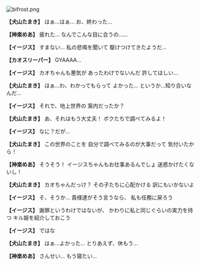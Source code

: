 
![bifrost.png](../images/backgrounds/bifrost.png)

**【犬山たまき】**
はぁ…はぁ…
お、終わった…

**【神楽めあ】**
疲れた…
なんでこんな目に合うの……

**【イージス】**
すまない…
私の悲鳴を聞いて
駆けつけてきたようだ…

**【カオスリーパー】**
GYAAAA…

**【イージス】**
カオちゃんも悪気が
あったわけでないんだ
許してほしい…

**【犬山たまき】**
はぁ…わ、わかってもらって
よかった…
というか…知り合いなんだ…

**【イージス】**
それで、地上世界の
案内だったか？

**【犬山たまき】**
あ、それはもう大丈夫！
ボクたちで調べてみるよ！

**【イージス】**
なに？だが…

**【犬山たまき】**
この世界のことを
自分で調べてみるのが大事だって
気付いたから！

**【神楽めあ】**
そうそう！
イージスちゃんもお仕事あるんでしょ
迷惑かけたくないし！

**【犬山たまき】**
カオちゃんだっけ？
その子たちに心配かける
訳にもいかないよ

**【イージス】**
そ、そうか…
貴様達がそう言うなら、
私も任務に戻ろう

**【イージス】**
謝罪というわけではないが、
かわりに私と同じぐらいの実力を持つ
キル姫を紹介しておこう

**【イージス】**
ではな

**【犬山たまき】**
はぁ…よかった…
とりあえず、休もう…

**【神楽めあ】**
さんせい…
もう寝たい…
